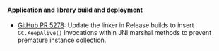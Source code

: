 #### Application and library build and deployment

  * [GitHub PR 5278](https://github.com/xamarin/xamarin-android/pull/5278):
    Update the linker in Release builds to insert `GC.KeepAlive()` invocations within
    JNI marshal methods to prevent premature instance collection.
